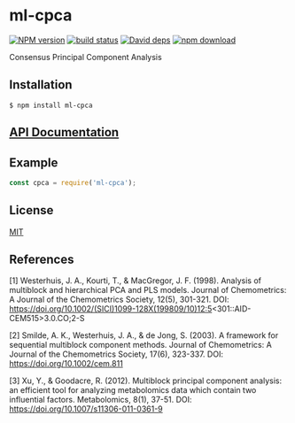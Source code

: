 # ml-cpca

  [![NPM version][npm-image]][npm-url]
  [![build status][travis-image]][travis-url]
  [![David deps][david-image]][david-url]
  [![npm download][download-image]][download-url]
  
Consensus Principal Component Analysis

## Installation

`$ npm install ml-cpca`

## [API Documentation](https://cheminfo.github.io/cpca/)

## Example

```js
const cpca = require('ml-cpca');
```


## License

[MIT](./LICENSE)

[npm-image]: https://img.shields.io/npm/v/cpca.svg?style=flat-square
[npm-url]: https://www.npmjs.com/package/cpca
[travis-image]: https://img.shields.io/travis/cheminfo/cpca/master.svg?style=flat-square
[travis-url]: https://travis-ci.org/cheminfo/cpca
[david-image]: https://img.shields.io/david/cheminfo/cpca.svg?style=flat-square
[david-url]: https://david-dm.org/cheminfo/cpca
[download-image]: https://img.shields.io/npm/dm/cpca.svg?style=flat-square
[download-url]: https://www.npmjs.com/package/cpca

## References

[1] Westerhuis, J. A., Kourti, T., & MacGregor, J. F. (1998). Analysis of multiblock and hierarchical PCA and PLS models. Journal of Chemometrics: A Journal of the Chemometrics Society, 12(5), 301-321. DOI: https://doi.org/10.1002/(SICI)1099-128X(199809/10)12:5<301::AID-CEM515>3.0.CO;2-S

[2] Smilde, A. K., Westerhuis, J. A., & de Jong, S. (2003). A framework for sequential multiblock component methods. Journal of Chemometrics: A Journal of the Chemometrics Society, 17(6), 323-337. DOI: https://doi.org/10.1002/cem.811

[3] Xu, Y., & Goodacre, R. (2012). Multiblock principal component analysis: an efficient tool for analyzing metabolomics data which contain two influential factors. Metabolomics, 8(1), 37-51. DOI: https://doi.org/10.1007/s11306-011-0361-9
